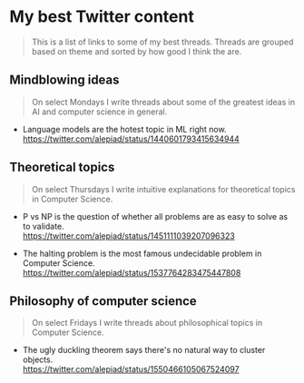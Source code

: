 # My best Twitter content

> This is a list of links to some of my best threads. Threads are grouped based on theme and sorted by how good I think the are.

## Mindblowing ideas

> On select Mondays I write threads about some of the greatest ideas in AI and computer science in general.

- Language models are the hotest topic in ML right now.
  https://twitter.com/alepiad/status/1440601793415634944

## Theoretical topics

> On select Thursdays I write intuitive explanations for theoretical topics in Computer Science.

- P vs NP is the question of whether all problems are as easy to solve as to validate.  
  https://twitter.com/alepiad/status/1451111039207096323
  
- The halting problem is the most famous undecidable problem in Computer Science.  
  https://twitter.com/alepiad/status/1537764283475447808
  
## Philosophy of computer science

> On select Fridays I write threads about philosophical topics in Computer Science.

- The ugly duckling theorem says there's no natural way to cluster objects.  
  https://twitter.com/alepiad/status/1550466105067524097

